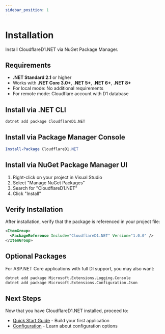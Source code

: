 ```yaml
---
sidebar_position: 1
---
```


# Installation

Install CloudflareD1.NET via NuGet Package Manager.

## Requirements

- **.NET Standard 2.1** or higher
- Works with **.NET Core 3.0+**, **.NET 5+**, **.NET 6+**, **.NET 8+**
- For local mode: No additional requirements
- For remote mode: Cloudflare account with D1 database

## Install via .NET CLI

```bash
dotnet add package CloudflareD1.NET
```

## Install via Package Manager Console

```powershell
Install-Package CloudflareD1.NET
```

## Install via NuGet Package Manager UI

1. Right-click on your project in Visual Studio
2. Select "Manage NuGet Packages"
3. Search for "CloudflareD1.NET"
4. Click "Install"

## Verify Installation

After installation, verify that the package is referenced in your project file:

```xml title="YourProject.csproj"
<ItemGroup>
  <PackageReference Include="CloudflareD1.NET" Version="1.0.0" />
</ItemGroup>
```

## Optional Packages

For ASP.NET Core applications with full DI support, you may also want:

```bash
dotnet add package Microsoft.Extensions.Logging.Console
dotnet add package Microsoft.Extensions.Configuration.Json
```

## Next Steps

Now that you have CloudflareD1.NET installed, proceed to:

- [Quick Start Guide](quick-start) - Build your first application
- [Configuration](configuration) - Learn about configuration options
